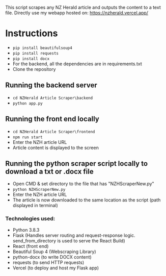 This script scrapes any NZ Herald article and outputs the content to a text file. 
Directly use my webapp hosted on: https://nzherald.vercel.app/

# Instructions
- ```pip install beautifulsoup4```
- ```pip install requests ```
- ```pip install docx```
- For the backend, all the dependencies are in requirements.txt
- Clone the repository

## Running the backend server
- ```cd NZHerald Article Scraper\backend```
- ```python app.py```

## Running the front end locally
- ```cd NZHerald Article Scraper\frontend```
- ```npm run start```
- Enter the NZH article URL
- Article content is displayed to the screen

## Running the python scraper script locally to download a txt or .docx file
- Open CMD & set directory to the file that has "NZHScraperNew.py"
- ```python NZHScraperNew.py```
- Enter the NZH article URL
- The article is now downloaded to the same location as the script (path displayed in terminal)

### Technologies used:
- Python 3.8.3
- Flask (Handles server routing and request-response logic. send_from_directory is used to serve the React Build)
- React (front end)
- Beautiful Soup 4 (Webscraping Library)
- python-docx (to write DOCX content)
- requests (to send HTTP requests)
- Vercel (to deploy and host my Flask app)
